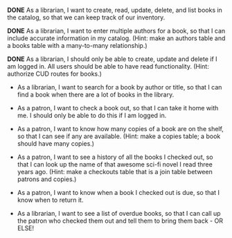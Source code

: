**DONE** As a librarian, I want to create, read, update, delete, and list books in the catalog, so that we can keep track of our inventory. 

**DONE** As a librarian, I want to enter multiple authors for a book, so that I can include accurate information in my catalog. (Hint: make an authors table and a books table with a many-to-many relationship.)  

**DONE** As a librarian, I should only be able to create, update and delete if I am logged in. All users should be able to have read functionality. (Hint: authorize CUD routes for books.)  

* As a librarian, I want to search for a book by author or title, so that I can find a book when there are a lot of books in the library.  

* As a patron, I want to check a book out, so that I can take it home with me. I should only be able to do this if I am logged in.  

* As a patron, I want to know how many copies of a book are on the shelf, so that I can see if any are available. (Hint: make a copies table; a book should have many copies.)  

* As a patron, I want to see a history of all the books I checked out, so that I can look up the name of that awesome sci-fi novel I read three years ago. (Hint: make a checkouts table that is a join table between patrons and copies.)  

* As a patron, I want to know when a book I checked out is due, so that I know when to return it.  

* As a librarian, I want to see a list of overdue books, so that I can call up the patron who checked them out and tell them to bring them back - OR ELSE!